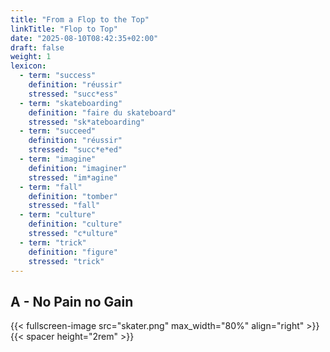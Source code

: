 ```yaml
---
title: "From a Flop to the Top"
linkTitle: "Flop to Top"
date: "2025-08-10T08:42:35+02:00"
draft: false
weight: 1
lexicon:
  - term: "success"
    definition: "réussir"
    stressed: "succ*ess"
  - term: "skateboarding"
    definition: "faire du skateboard"
    stressed: "sk*ateboarding"
  - term: "succeed"
    definition: "réussir"
    stressed: "succ*e*ed"
  - term: "imagine"
    definition: "imaginer"
    stressed: "im*agine"
  - term: "fall"
    definition: "tomber"
    stressed: "fall"
  - term: "culture"
    definition: "culture"
    stressed: "c*ulture"
  - term: "trick"
    definition: "figure"
    stressed: "trick"
---
```

## A - No Pain no Gain

{{< fullscreen-image src="skater.png" max_width="80%" align="right" >}}
{{< spacer height="2rem" >}}

<!--

{{< fullscreen-image src="stairway.png" max_width="80%" align="right" >}}
{{< fullscreen-image src="modals.png" max_width="80%" align="right" >}}

{{< audio src="mark.mp3" width="500px" rounded="true" >}}
{{< spacer height="2rem" >}}

## B - Lesson from Abraham Lincoln


{{< fullscreen-image src="abe.jpg" >}}
{{< pdf src="abe_failure.pdf" max-width="100%" max_width="350px" align="right" >}}


{{< local-video src="trailer.mp4" poster="poster.webp" max_width="80%" align="left">}}


{{< fullscreen-image src="cartoon.jpg" max_width="80%" align="right" >}}
{{< spacer height="2rem" >}}

## C - Lesson from Barack Obama

{{< local-video src="obama.mp4" poster="obama.jpg" max_width="80%" align="left">}}

<p style="text-align: center;">
  Back-to-School Speech at Wakefield High School <br>
  <i>8 September 2009, Arlington, Virginia.</i>
</p>
{{< spacer height="2rem" >}}

## D - An old typewriter and a big idea...

{{< fullscreen-image src="jkrowling.jpg" max_width="80%" align="right" >}}

<p style="text-align: center;">
  J.K. Rowling at Harvard University in 2008
</p>

### Speech part 1

{{< audio src="speech_1.mp3" width="500px" rounded="true" >}}
### Speech part 2

{{< audio src="speech_2.mp3" width="500px" rounded="true" >}}

### Complete speech

{{< audio src="speech_complete.mp3" width="500px" rounded="true" >}}


-->
